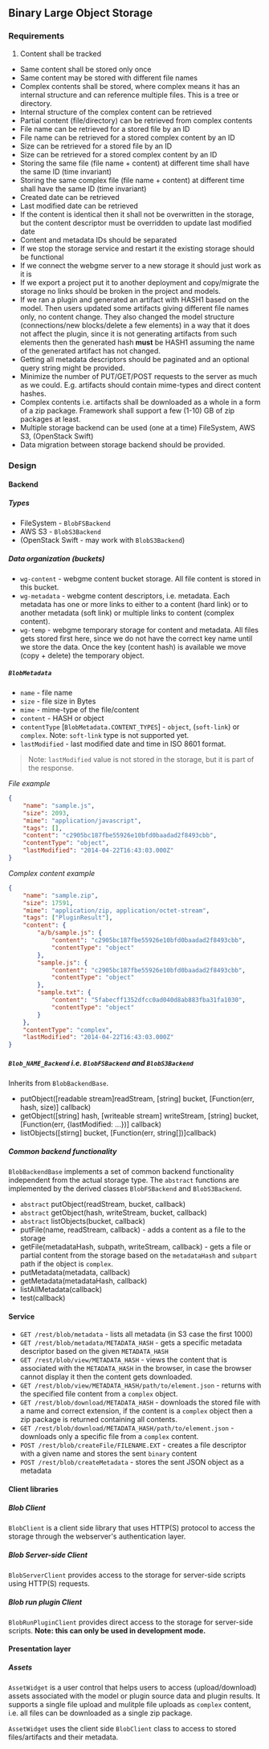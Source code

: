 ## Binary Large Object Storage ##

### Requirements ###

1. Content shall be tracked
* Same content shall be stored only once
* Same content may be stored with different file names
* Complex contents shall be stored, where complex means it has an internal structure and can reference multiple files. This is a tree or directory.
* Internal structure of the complex content can be retrieved
* Partial content (file/directory) can be retrieved from complex contents
* File name can be retrieved for a stored file by an ID
* File name can be retrieved for a stored complex content by an ID
* Size can be retrieved for a stored file by an ID
* Size can be retrieved for a stored complex content by an ID
* Storing the same file (file name + content) at different time shall have the same ID (time invariant)
* Storing the same complex file (file name + content) at different time shall have the same ID (time invariant)
* Created date can be retrieved
* Last modified date can be retrieved
* If the content is identical then it shall not be overwritten in the storage, but the content descriptor must be overridden to update last modified date
* Content and metadata IDs should be separated
* If we stop the storage service and restart it the existing storage should be functional
* If we connect the webgme server to a new storage it should just work as it is
* If we export a project put it to another deployment and copy/migrate the storage no links should be broken in the project and models.
* If we ran a plugin and generated an artifact with HASH1 based on the model. Then users updated some artifacts giving different file names only, no content change. They also changed the model structure (connections/new blocks/delete a few elements) in a way that it does not affect the plugin, since it is not generating artifacts from such elements then the generated hash __must__ be HASH1 assuming the name of the generated artifact has not changed.
* Getting all metadata descriptors should be paginated and an optional query string might be provided.
* Minimize the number of PUT/GET/POST requests to the server as much as we could. E.g. artifacts should contain mime-types and direct content hashes.
* Complex contents i.e. artifacts shall be downloaded as a whole in a form of a zip package. Framework shall support a few (1-10) GB of zip packages at least.
* Multiple storage backend can be used (one at a time) FileSystem, AWS S3, (OpenStack Swift)
* Data migration between storage backend should be provided.


### Design ###

#### Backend ####

##### Types #####

* FileSystem - `BlobFSBackend`
* AWS S3 - `BlobS3Backend`
* (OpenStack Swift - may work with `BlobS3Backend`)

##### Data organization (buckets) #####

* `wg-content` - webgme content bucket storage. All file content is stored in this bucket.
* `wg-metadata` - webgme content descriptors, i.e. metadata. Each metadata has one or more links to either to a content (hard link) or to another metadata (soft link) or multiple links to content (complex content).
* `wg-temp` - webgme temporary storage for content and metadata. All files gets stored first here, since we do not have the correct key name until we store the data. Once the key (content hash) is available we move (copy + delete) the temporary object. 


##### `BlobMetadata` #####

* `name` - file name
* `size` - file size in Bytes
* `mime` - mime-type of the file/content
* `content` - HASH or object
* `contentType` [`BlobMetadata.CONTENT_TYPES`] - `object`, (`soft-link`) or `complex`. Note: `soft-link` type is not supported yet.
* `lastModified` - last modified date and time in ISO 8601 format. 

> Note: `lastModified` value is not stored in the storage, but it is part of the response.

_File example_
```json
{
    "name": "sample.js",
    "size": 2093,
    "mime": "application/javascript",
    "tags": [],
    "content": "c2905bc187fbe55926e10bfd0baadad2f8493cbb",
    "contentType": "object",
    "lastModified": "2014-04-22T16:43:03.000Z"
}
```

_Complex content example_
```json
{
    "name": "sample.zip",
    "size": 17591,
    "mime": "application/zip, application/octet-stream",
    "tags": ["PluginResult"],
    "content": {
        "a/b/sample.js": {
            "content": "c2905bc187fbe55926e10bfd0baadad2f8493cbb",
            "contentType": "object"
        },
        "sample.js": {
            "content": "c2905bc187fbe55926e10bfd0baadad2f8493cbb",
            "contentType": "object"
        },
        "sample.txt": {
            "content": "5fabecff1352dfcc0ad040d8ab883fba31fa1030",
            "contentType": "object"
        }
    },
    "contentType": "complex",
    "lastModified": "2014-04-22T16:43:03.000Z"
}
```

##### `Blob_NAME_Backend` i.e. `BlobFSBackend` and `BlobS3Backend` #####

Inherits from `BlobBackendBase`.

* putObject([readable stream]readStream, [string] bucket, [Function(err, hash, size)] callback)
* getObject([string] hash, [writeable stream] writeStream, [string] bucket, [Function(err, {lastModified: ...})] callback)
* listObjects([stirng] bucket, [Function(err, string[])]callback)

##### Common backend functionality #####

`BlobBackendBase` implements a set of common backend functionality independent from the actual storage type. The `abstract` functions are implemented by the derived classes `BlobFSBackend` and `BlobS3Backend`.

* `abstract` putObject(readStream, bucket, callback)
* `abstract` getObject(hash, writeStream, bucket, callback)
* `abstract` listObjects(bucket, callback)
* putFile(name, readStream, callback) - adds a content as a file to the storage
* getFile(metadataHash, subpath, writeStream, callback) - gets a file or partial content from the storage based on the `metadataHash` and `subpart` path if the object is `complex`.
* putMetadata(metadata, callback)
* getMetadata(metadataHash, callback)
* listAllMetadata(callback)
* test(callback)


#### Service ####

* `GET /rest/blob/metadata` - lists all metadata (in S3 case the first 1000)
* `GET /rest/blob/metadata/METADATA_HASH` - gets a specific metadata descriptor based on the given `METADATA_HASH`
* `GET /rest/blob/view/METADATA_HASH` - views the content that is associated with the `METADATA_HASH` in the browser, in case the browser cannot display it then the content gets downloaded.
* `GET /rest/blob/view/METADATA_HASH/path/to/element.json` - returns with the specified file content from a `complex` object.
* `GET /rest/blob/download/METADATA_HASH` - downloads the stored file with a name and correct extension, if the content is a `complex` object then a zip package is returned containing all contents.
* `GET /rest/blob/download/METADATA_HASH/path/to/element.json` - downloads only a specific file from a `complex` content.
* `POST /rest/blob/createFile/FILENAME.EXT` - creates a file descriptor with a given name and stores the sent `binary` content
* `POST /rest/blob/createMetadata` - stores the sent JSON object as a metadata

#### Client libraries ####

##### Blob Client #####

`BlobClient` is a client side library that uses HTTP(S) protocol to access the storage through the webserver's authentication layer. 


##### Blob Server-side Client #####

`BlobServerClient` provides access to the storage for server-side scripts using HTTP(S) requests.

##### Blob run plugin Client #####

`BlobRunPluginClient` provides direct access to the storage for server-side scripts. __Note: this can only be used in development mode.__


#### Presentation layer ####

##### Assets #####

`AssetWidget` is a user control that helps users to access (upload/download) assets associated with the model or plugin source data and plugin results.
It supports a single file upload and mulitple file uploads as `complex` content, i.e. all files can be downloaded as a single zip package.

`AssetWidget` uses the client side `BlobClient` class to access to stored files/artifacts and their metadata.

